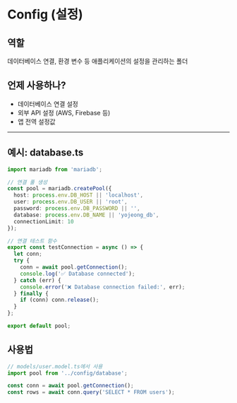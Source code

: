 # Config (설정)

## 역할
데이터베이스 연결, 환경 변수 등 애플리케이션의 설정을 관리하는 폴더

## 언제 사용하나?
- 데이터베이스 연결 설정
- 외부 API 설정 (AWS, Firebase 등)
- 앱 전역 설정값

---

## 예시: database.ts

```typescript
import mariadb from 'mariadb';

// 연결 풀 생성
const pool = mariadb.createPool({
  host: process.env.DB_HOST || 'localhost',
  user: process.env.DB_USER || 'root',
  password: process.env.DB_PASSWORD || '',
  database: process.env.DB_NAME || 'yojeong_db',
  connectionLimit: 10
});

// 연결 테스트 함수
export const testConnection = async () => {
  let conn;
  try {
    conn = await pool.getConnection();
    console.log('✅ Database connected');
  } catch (err) {
    console.error('❌ Database connection failed:', err);
  } finally {
    if (conn) conn.release();
  }
};

export default pool;
```

## 사용법

```typescript
// models/user.model.ts에서 사용
import pool from '../config/database';

const conn = await pool.getConnection();
const rows = await conn.query('SELECT * FROM users');
```
